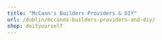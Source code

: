 ```yaml
---
title: "McCann's Builders Providers & DIY"
url: /dublin/mccanns-builders-providers-and-diy/
shop: doityourself
---
```

